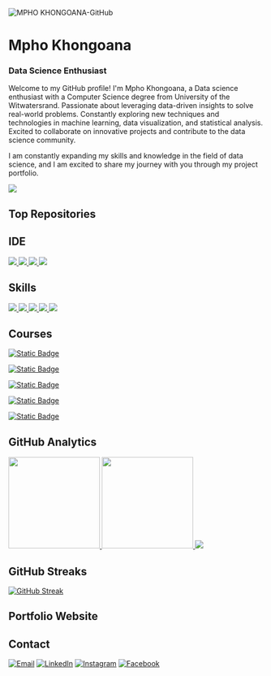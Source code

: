 ![MPHO KHONGOANA-GitHub](https://github.com/Mpho757/MPHO-KHONGOANA-GitHub/assets/71156397/1c0d9a31-819c-4c72-a5f9-09f9d6f3833b)
# Mpho Khongoana
###  Data Science Enthusiast 

Welcome to my GitHub profile! I'm Mpho Khongoana, a Data science enthusiast with a Computer Science degree from University of the Witwatersrand. Passionate about leveraging data-driven insights to solve real-world problems. Constantly exploring new techniques and technologies in machine learning, data visualization, and statistical analysis. Excited to collaborate on innovative projects and contribute to the data science community.

I am constantly expanding my skills and knowledge in the field of data science, and I am excited to share my journey with you through my project portfolio.

[![](https://github-profile-summary-cards.vercel.app/api/cards/profile-details?username=Mpho757&theme=dark)](https://github.com/Mpho757)

## Top Repositories


## IDE
[![](https://img.shields.io/badge/Python-FFD43B?style=for-the-badge&logo=python&logoColor=blue) ![](	https://img.shields.io/badge/Colab-F9AB00?style=for-the-badge&logo=googlecolab&color=525252) ![](https://img.shields.io/badge/PyCharm-000000.svg?&style=for-the-badge&logo=PyCharm&logoColor=white) ![](https://img.shields.io/badge/VSCode-0078D4?style=for-the-badge&logo=visual%20studio%20code&logoColor=white)](https://github.com/Mpho757)

## Skills
[![](https://img.shields.io/badge/Numpy-777BB4?style=for-the-badge&logo=numpy&logoColor=white) ![](https://img.shields.io/badge/Python-FFD43B?style=for-the-badge&logo=python&logoColor=blue) ![](https://img.shields.io/badge/SciPy-654FF0?style=for-the-badge&logo=SciPy&logoColor=white)  ![](https://img.shields.io/badge/Jupyter-F37626.svg?&style=for-the-badge&logo=Jupyter&logoColor=white) ![](https://img.shields.io/badge/Plotly-239120?style=for-the-badge&logo=plotly&logoColor=white)](https://github.com/SUKHMAN-SINGH-1612)

## Courses
[![Static Badge](https://img.shields.io/badge/Computational%20and%20Applied%20Mathematics-Specialization-%20?style=flat&logo=wits&color=blue)
](https://www.iej.org.za)

[![Static Badge](https://img.shields.io/badge/Software%20Development%20|||-Specialization-%20?style=flat&logo=wits&color=blue)
](https://www.wits.ac.za/health/logo/)

[![Static Badge](https://img.shields.io/badge/Operating%20Systems%20and%20System%20Programming-Specialization-%20?style=flat&logo=wits&color=blue)
](https://www.wits.ac.za/health/logo/)

[![Static Badge](https://img.shields.io/badge/Formal%20Languages%20and%20Automata-Specialization-%20?style=flat&logo=wits&color=blue)
](https://www.wits.ac.za/health/logo/)

[![Static Badge](https://img.shields.io/badge/Advance%20Analysis%20Of%20Algorithms%20|||-Specialization-%20?style=flat&logo=wits&color=blue)
](https://www.wits.ac.za/health/logo/)

## GitHub Analytics
[<img height="180em" src="https://github-readme-stats-eight-theta.vercel.app/api?username=Mpho757&show_icons=true&theme=dark&hide_border=true&include_all_commits=true&count_private=true"/> <img height="180em" src="https://github-readme-stats.vercel.app/api/top-langs/?username=Mpho757&layout=compact&theme=dark&hide_border=true"/> ![](http://github-profile-summary-cards.vercel.app/api/cards/productive-time?username=Mpho757&show_icons=true&theme=dark&utcOffset=8)](https://github.com/Mpho757)

## GitHub Streaks
[![GitHub Streak](https://github-readme-streak-stats.herokuapp.com?user=Mpho757&theme=dark&hide_border=true)](https://git.io/streak-stats)

## Portfolio Website

## Contact
[![Email](https://img.shields.io/badge/Gmail-D14836?style=for-the-badge&logo=gmail&logoColor=white)](mailto:mphokhongoana5@gmail.com) [![LinkedIn](https://img.shields.io/badge/LinkedIn-0077B5?style=for-the-badge&logo=linkedin&logoColor=white)](https://www.linkedin.com/in/mpho-khongoana-a46795277/) [![Instagram](https://img.shields.io/badge/Instagram-E4405F?style=for-the-badge&logo=instagram&logoColor=white)](https://www.instagram.com/mphokhongoana5/) [![Facebook](https://img.shields.io/badge/Facebook-1877F2?style=for-the-badge&logo=facebook&logoColor=white)](https://www.facebook.com/mpho.khongoana.7)

